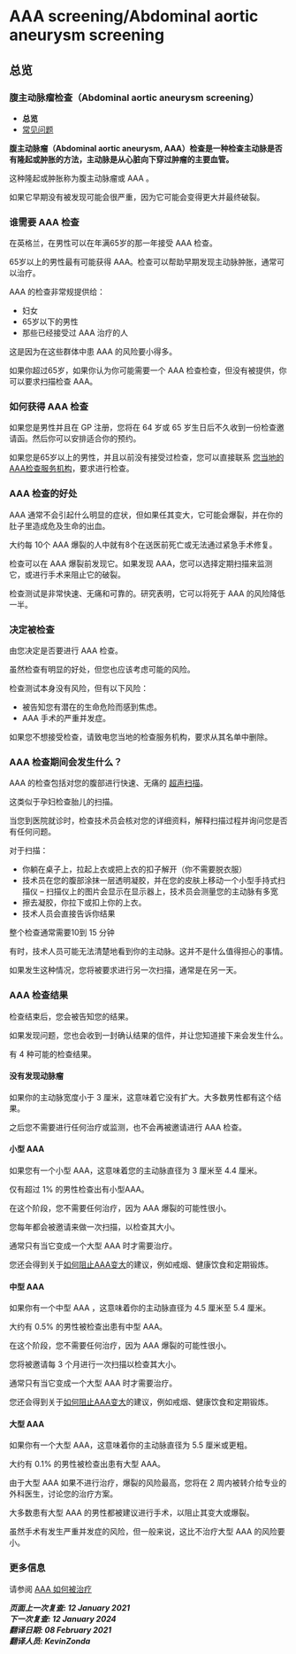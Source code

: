 # AAA screening/Abdominal aortic aneurysm screening

## 总览
### 腹主动脉瘤检查（Abdominal aortic aneurysm screening）

- **总览**
- [常见问题](abdominal-aortic-aneurysm-screening-faqs.md)

**腹主动脉瘤（Abdominal aortic aneurysm, AAA）检查是一种检查主动脉是否有隆起或肿胀的方法，主动脉是从心脏向下穿过肿瘤的主要血管。**

这种隆起或肿胀称为腹主动脉瘤或 AAA 。

如果它早期没有被发现可能会很严重，因为它可能会变得更大并最终破裂。

<!-- FIXME: 潜在的区域性内容 -->
### 谁需要 AAA 检查

在英格兰，在男性可以在年满65岁的那一年接受 AAA 检查。

65岁以上的男性最有可能获得 AAA。检查可以帮助早期发现主动脉肿胀，通常可以治疗。

AAA 的检查非常规提供给：

- 妇女
- 65岁以下的男性
- 那些已经接受过 AAA 治疗的人

这是因为在这些群体中患 AAA 的风险要小得多。

如果你超过65岁，如果你认为你可能需要一个 AAA 检查检查，但没有被提供，你可以要求扫描检查 AAA。

<!-- FIXME: 潜在的区域性内容 -->
### 如何获得 AAA 检查

如果您是男性并且在 GP 注册，您将在 64 岁或 65 岁生日后不久收到一份检查邀请函。然后你可以安排适合你的预约。

如果您是65岁以上的男性，并且以前没有接受过检查，您可以直接联系 [您当地的AAA检查服务机构](https://www.nhs.uk/Service-Search/Abdominal-aortic-aneurysm-screening/LocationSearch/1910)，要求进行检查。

### AAA 检查的好处

AAA 通常不会引起什么明显的症状，但如果任其变大，它可能会爆裂，并在你的肚子里造成危及生命的出血。

大约每 10个 AAA 爆裂的人中就有8个在送医前死亡或无法通过紧急手术修复。

检查可以在 AAA 爆裂前发现它。如果发现 AAA，您可以选择定期扫描来监测它，或进行手术来阻止它的破裂。

检查测试是非常快速、无痛和可靠的。研究表明，它可以将死于 AAA 的风险降低一半。

<!-- FIXME: 潜在的区域性内容 -->
### 决定被检查

由您决定是否要进行 AAA 检查。

虽然检查有明显的好处，但您也应该考虑可能的风险。

检查测试本身没有风险，但有以下风险：

- 被告知您有潜在的生命危险而感到焦虑。
- AAA 手术的严重并发症。

如果您不想接受检查，请致电您当地的检查服务机构，要求从其名单中删除。

### AAA 检查期间会发生什么？

AAA 的检查包括对您的腹部进行快速、无痛的 [超声扫描](https://www.nhs.uk/conditions/ultrasound-scan/)。

这类似于孕妇检查胎儿的扫描。

当您到医院就诊时，检查技术员会核对您的详细资料，解释扫描过程并询问您是否有任何问题。

对于扫描：

- 你躺在桌子上，拉起上衣或把上衣的扣子解开（你不需要脱衣服）
- 技术员在您的腹部涂抹一层透明凝胶，并在您的皮肤上移动一个小型手持式扫描仪 – 扫描仪上的图片会显示在显示器上，技术员会测量您的主动脉有多宽
- 擦去凝胶，你拉下或扣上你的上衣。
- 技术人员会直接告诉你结果

整个检查通常需要10到 15 分钟

有时，技术人员可能无法清楚地看到你的主动脉。这并不是什么值得担心的事情。

如果发生这种情况，您将被要求进行另一次扫描，通常是在另一天。

<!-- FIXME: 潜在的区域性内容 -->
### AAA 检查结果

检查结束后，您会被告知您的结果。

如果发现问题，您也会收到一封确认结果的信件，并让您知道接下来会发生什么。

有 4 种可能的检查结果。

#### 没有发现动脉瘤

如果你的主动脉宽度小于 3 厘米，这意味着它没有扩大。大多数男性都有这个结果。

之后您不需要进行任何治疗或监测，也不会再被邀请进行 AAA 检查。

#### 小型 AAA

如果您有一个小型 AAA，这意味着您的主动脉直径为 3 厘米至 4.4 厘米。

仅有超过 1% 的男性检查出有小型AAA。

在这个阶段，您不需要任何治疗，因为 AAA 爆裂的可能性很小。

您每年都会被邀请来做一次扫描，以检查其大小。

通常只有当它变成一个大型 AAA 时才需要治疗。

<!-- FIXME: LINK -->

您还会得到关于[如何阻止AAA变大](abdominal-aortic-aneurysm.md#降低您的腹主动脉瘤（AAA）风险)的建议，例如戒烟、健康饮食和定期锻炼。

#### 中型 AAA

如果你有一个中型 AAA ，这意味着你的主动脉直径为 4.5 厘米至 5.4 厘米。

大约有 0.5% 的男性被检查出患有中型 AAA。

在这个阶段，您不需要任何治疗，因为 AAA 爆裂的可能性很小。

您将被邀请每 3 个月进行一次扫描以检查其大小。

通常只有当它变成一个大型 AAA 时才需要治疗。

您还会得到关于[如何阻止AAA变大](abdominal-aortic-aneurysm.md#降低您的腹主动脉瘤（AAA）风险)的建议，例如戒烟、健康饮食和定期锻炼。

#### 大型 AAA

如果你有一个大型 AAA，这意味着你的主动脉直径为 5.5 厘米或更粗。

大约有 0.1% 的男性被检查出患有大型 AAA。

由于大型 AAA 如果不进行治疗，爆裂的风险最高，您将在 2 周内被转介给专业的外科医生，讨论您的治疗方案。

大多数患有大型 AAA 的男性都被建议进行手术，以阻止其变大或爆裂。

虽然手术有发生严重并发症的风险，但一般来说，这比不治疗大型 AAA 的风险要小。

### 更多信息

请参阅 [AAA 如何被治疗](https://www.nhs.uk/conditions/abdominal-aortic-aneurysm/)

***页面上一次复查: 12 January 2021  
下一次复查: 12 January 2024  
翻译日期: 08 February 2021  
翻译人员: KevinZonda***
